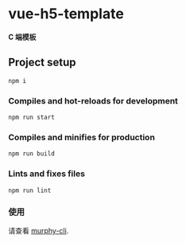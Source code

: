 # vue-h5-template

**C 端模板**

## Project setup

```
npm i
```

### Compiles and hot-reloads for development

```
npm run start
```

### Compiles and minifies for production

```
npm run build
```

### Lints and fixes files

```
npm run lint
```

### 使用

请查看 [murphy-cli](https://github.com/Murphy573/murphy-cli).
